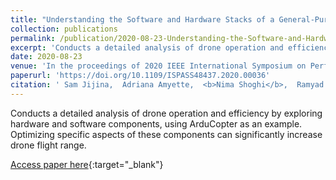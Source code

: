 ```yaml
---
title: "Understanding the Software and Hardware Stacks of a General-Purpose Cognitive Drone"
collection: publications
permalink: /publication/2020-08-23-Understanding-the-Software-and-Hardware-Stacks-of-a-General-Purpose-Cognitive-Drone
excerpt: 'Conducts a detailed analysis of drone operation and efficiency by exploring hardware and software components, using ArduCopter as an example. Optimizing specific aspects of these components can significantly increase drone flight range.'
date: 2020-08-23
venue: 'In the proceedings of 2020 IEEE International Symposium on Performance Analysis of Systems and Software (ISPASS)'
paperurl: 'https://doi.org/10.1109/ISPASS48437.2020.00036'
citation: ' Sam Jijina,  Adriana Amyette,  <b>Nima Shoghi</b>,  Ramyad Hadidi,  Hyesoon Kim, &quot;Understanding the Software and Hardware Stacks of a General-Purpose Cognitive Drone.&quot; In the proceedings of 2020 IEEE International Symposium on Performance Analysis of Systems and Software (ISPASS), 2020.'
---
```

Conducts a detailed analysis of drone operation and efficiency by exploring hardware and software components, using ArduCopter as an example. Optimizing specific aspects of these components can significantly increase drone flight range.

[Access paper here](https://doi.org/10.1109/ISPASS48437.2020.00036){:target="_blank"}
